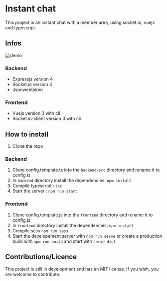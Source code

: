 # Instant chat

This project is an instant chat with a member area, using socket.io, vuejs and typescript.

## Infos

![demo](https://cdn.discordapp.com/attachments/848993640231731200/848993708208816168/unknown.png)

### Backend

- Expressjs version 4
- Socket.io version 4
- Jsonwebtoken

### Frontend

- Vuejs version 3 with cli
- Socket.io-client version 3 with cli

## How to install

1. Clone the repo

### Backend

1. Clone config.template.ts into the `backend/src` directory and rename it to config.ts
2. In `backend` directory install the dependencies: `npm install`
3. Compile typescript : `tsc`
4. Start the server : `npm run start`

### Frontend

1. Clone config.template.js into the `frontend` directory and rename it to config.js
2. In `frontend` directory install the dependencies: `npm install`
3. Compile scss `npm run sass`
4. Start the developement server with `npm run serve` or create a production build with `npm run build` and start with `serve dist`

## Contributions/Licence

This project is still in development and has an MIT license.
If you wish, you are welcome to contribute.
